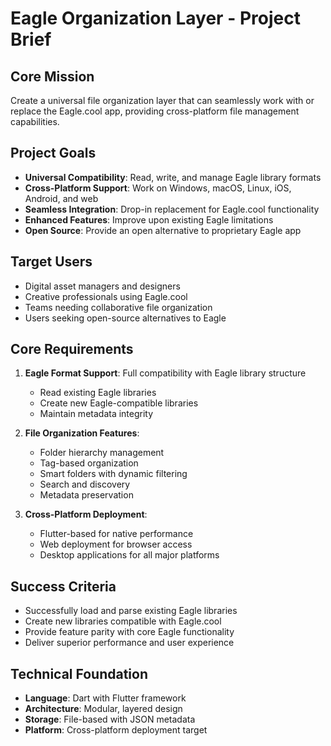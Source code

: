 # Eagle Organization Layer - Project Brief

## Core Mission
Create a universal file organization layer that can seamlessly work with or replace the Eagle.cool app, providing cross-platform file management capabilities.

## Project Goals
- **Universal Compatibility**: Read, write, and manage Eagle library formats
- **Cross-Platform Support**: Work on Windows, macOS, Linux, iOS, Android, and web
- **Seamless Integration**: Drop-in replacement for Eagle.cool functionality
- **Enhanced Features**: Improve upon existing Eagle limitations
- **Open Source**: Provide an open alternative to proprietary Eagle app

## Target Users
- Digital asset managers and designers
- Creative professionals using Eagle.cool
- Teams needing collaborative file organization
- Users seeking open-source alternatives to Eagle

## Core Requirements
1. **Eagle Format Support**: Full compatibility with Eagle library structure
   - Read existing Eagle libraries
   - Create new Eagle-compatible libraries
   - Maintain metadata integrity
   
2. **File Organization Features**:
   - Folder hierarchy management
   - Tag-based organization
   - Smart folders with dynamic filtering
   - Search and discovery
   - Metadata preservation

3. **Cross-Platform Deployment**:
   - Flutter-based for native performance
   - Web deployment for browser access
   - Desktop applications for all major platforms

## Success Criteria
- Successfully load and parse existing Eagle libraries
- Create new libraries compatible with Eagle.cool
- Provide feature parity with core Eagle functionality
- Deliver superior performance and user experience

## Technical Foundation
- **Language**: Dart with Flutter framework
- **Architecture**: Modular, layered design
- **Storage**: File-based with JSON metadata
- **Platform**: Cross-platform deployment target
